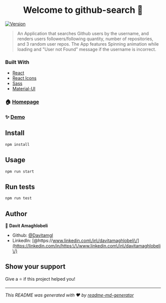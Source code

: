 <h1 align="center">Welcome to github-search 👋</h1>
<p>
  <a href="https://www.npmjs.com/package/github-search" target="_blank">
    <img alt="Version" src="https://img.shields.io/npm/v/github-search.svg">
  </a>
</p>

> An Application that searches Github users by the username, and renders users  followers/following quantity, number of repositories, and 3 random user repos. The App features Spinning animation while loading and "User not Found" message if the username is incorrect.
> 
### Built With
* [React](https://reactjs.org/)
* [React Icons](https://react-icons.github.io/react-icons/)
* [Sass](https://sass-lang.com/m)
* [Material-UI](https://material-ui.com/)
  

### 🏠 [Homepage](http://Davitamgl.github.io/github-user-search)

### ✨ [Demo](https://davitamgl.github.io/github-user-search/)

## Install

```sh
npm install
```

## Usage

```sh
npm run start
```

## Run tests

```sh
npm run test
```

## Author

👤 **Davit Amaghlobeli**

* Github: [@Davitamgl](https://github.com/Davitamgl)
* LinkedIn: [@https:\/\/www.linkedin.com\/in\/davitamaghlobeli\/](https://linkedin.com/in/https:\/\/www.linkedin.com\/in\/davitamaghlobeli\/)

## Show your support

Give a ⭐️ if this project helped you!

***
_This README was generated with ❤️ by [readme-md-generator](https://github.com/kefranabg/readme-md-generator)_
